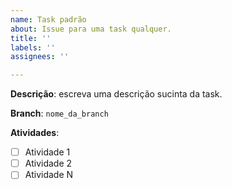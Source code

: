 ```yaml
---
name: Task padrão
about: Issue para uma task qualquer.
title: ''
labels: ''
assignees: ''

---
```


**Descrição**: escreva uma descrição sucinta da task.

**Branch**: `nome_da_branch`

**Atividades**:
- [ ] Atividade 1
- [ ] Atividade 2
- [ ] Atividade N
